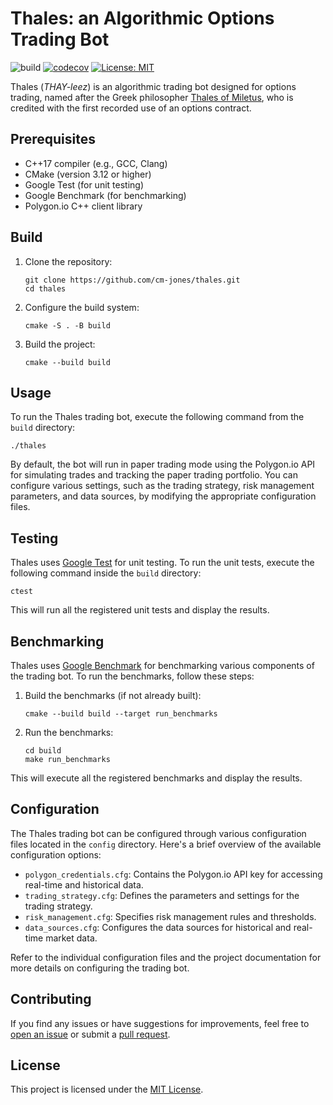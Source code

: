 # Thales: an Algorithmic Options Trading Bot

![build](https://github.com/cm-jones/thales/actions/workflows/ci.yml/badge.svg)
[![codecov](https://codecov.io/gh/cm-jones/thales/branch/main/graph/badge.svg?token=fc9ee083-78b6-4e43-bf23-bfa85832df85)](https://codecov.io/gh/cm-jones/thales)
[![License: MIT](https://img.shields.io/badge/License-MIT-yellow.svg)](https://opensource.org/licenses/MIT)


Thales (*THAY-leez*) is an algorithmic trading bot designed for options trading, named after the Greek philosopher [Thales of Miletus](https://en.wikipedia.org/wiki/Thales_of_Miletus), who is credited with the first recorded use of an options contract.

## Prerequisites

- C++17 compiler (e.g., GCC, Clang)
- CMake (version 3.12 or higher)
- Google Test (for unit testing)
- Google Benchmark (for benchmarking)
- Polygon.io C++ client library

## Build

1. Clone the repository:
   ```
   git clone https://github.com/cm-jones/thales.git
   cd thales
   ```

2. Configure the build system:
   ```
   cmake -S . -B build
   ```

3. Build the project:
   ```
   cmake --build build
   ```

## Usage

To run the Thales trading bot, execute the following command from the `build` directory:

```
./thales
```

By default, the bot will run in paper trading mode using the Polygon.io API for simulating trades and tracking the paper trading portfolio. You can configure various settings, such as the trading strategy, risk management parameters, and data sources, by modifying the appropriate configuration files.

## Testing

Thales uses [Google Test](https://github.com/google/googletest) for unit testing. To run the unit tests, execute the following command inside the `build` directory:

```
ctest
```

This will run all the registered unit tests and display the results.

## Benchmarking

Thales uses [Google Benchmark](https://github.com/google/benchmark) for benchmarking various components of the trading bot. To run the benchmarks, follow these steps:

1. Build the benchmarks (if not already built):
   ```
   cmake --build build --target run_benchmarks
   ```

2. Run the benchmarks:
   ```
   cd build
   make run_benchmarks
   ```

This will execute all the registered benchmarks and display the results.

## Configuration

The Thales trading bot can be configured through various configuration files located in the `config` directory. Here's a brief overview of the available configuration options:

- `polygon_credentials.cfg`: Contains the Polygon.io API key for accessing real-time and historical data.
- `trading_strategy.cfg`: Defines the parameters and settings for the trading strategy.
- `risk_management.cfg`: Specifies risk management rules and thresholds.
- `data_sources.cfg`: Configures the data sources for historical and real-time market data.

Refer to the individual configuration files and the project documentation for more details on configuring the trading bot.

## Contributing

If you find any issues or have suggestions for improvements, feel free to [open an issue](https://github.com/cm-jones/thales/issues/new) or submit a [pull request](https://github.com/thales/libdsc/compare).

## License

This project is licensed under the [MIT License](LICENSE).
